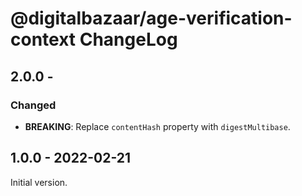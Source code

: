 # @digitalbazaar/age-verification-context ChangeLog

## 2.0.0 - 

### Changed
- **BREAKING**: Replace `contentHash` property with `digestMultibase`.

## 1.0.0 - 2022-02-21

Initial version.

